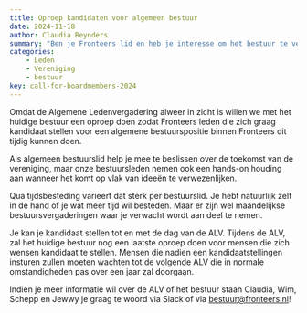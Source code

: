 ```yaml
---
title: Oproep kandidaten voor algemeen bestuur
date: 2024-11-18
author: Claudia Reynders
summary: "Ben je Fronteers lid en heb je interesse om het bestuur te vervoegen als algemeen bestuurslid? Dit is je kans!"
categories:
    - Leden
    - Vereniging
    - bestuur
key: call-for-boardmembers-2024
---
```


Omdat de Algemene Ledenvergadering alweer in zicht is willen we met het huidige bestuur een oproep doen zodat Fronteers leden die zich graag kandidaat stellen voor een algemene bestuurspositie binnen Fronteers dit tijdig kunnen doen. 

Als algemeen bestuurslid help je mee te beslissen over de toekomst van de vereniging, maar onze bestuursleden nemen ook een hands-on houding aan wanneer het komt op vlak van ideeën te verwezenlijken.

Qua tijdsbesteding varieert dat sterk per bestuurslid. Je hebt natuurlijk zelf in de hand of je wat meer tijd wil besteden. Maar er zijn wel maandelijkse bestuursvergaderingen waar je verwacht wordt aan deel te nemen.

Je kan je kandidaat stellen tot en met de dag van de ALV. Tijdens de ALV, zal het huidige bestuur nog een laatste oproep doen voor mensen die zich wensen kandidaat te stellen.
Mensen die nadien een kandidaatstellingen insturen zullen moeten wachten tot de volgende ALV die in normale omstandigheden pas over een jaar zal doorgaan.

Indien je meer informatie wil over de ALV of het bestuur staan Claudia, Wim, Schepp en Jewwy je graag te woord via Slack of via [bestuur@fronteers.nl](mailto:bestuur@fronteers.nl)!